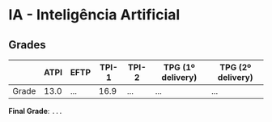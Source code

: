# IA - Inteligência Artificial

## Grades

|       | ATPI | EFTP | TPI-1 | TPI-2 | TPG (1º delivery) | TPG (2º delivery) |
|-------|------|------|-------|-------|-------------------|-------------------|
| Grade | 13.0 | ...  | 16.9  | ...   | ...               | ...               |

**Final Grade**: `...`